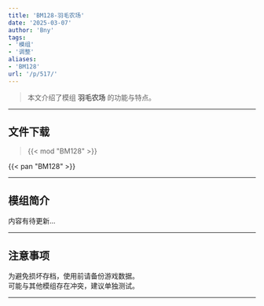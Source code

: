 ```yaml
---
title: 'BM128-羽毛农场'
date: '2025-03-07'
author: 'Bny'
tags:
- '模组'
- '调整'
aliases:
- 'BM128'
url: '/p/517/'
---
```


> 本文介绍了模组 **羽毛农场** 的功能与特点。

---

## 文件下载  

> {{< mod "BM128" >}}  

{{< pan "BM128" >}}  

---

## 模组简介

>  
内容有待更新...  

---

## 注意事项

>  
为避免损坏存档，使用前请备份游戏数据。  
可能与其他模组存在冲突，建议单独测试。  

---

